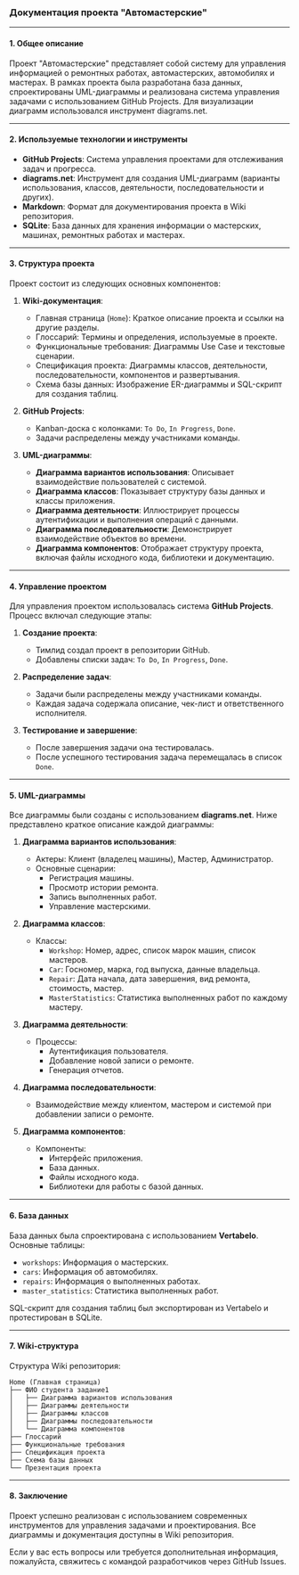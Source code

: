 ### **Документация проекта "Автомастерские"**

---

#### **1. Общее описание**
Проект "Автомастерские" представляет собой систему для управления информацией о ремонтных работах, автомастерских, автомобилях и мастерах. В рамках проекта была разработана база данных, спроектированы UML-диаграммы и реализована система управления задачами с использованием GitHub Projects. Для визуализации диаграмм использовался инструмент diagrams.net.

---

#### **2. Используемые технологии и инструменты**
- **GitHub Projects**: Система управления проектами для отслеживания задач и прогресса.
- **diagrams.net**: Инструмент для создания UML-диаграмм (варианты использования, классов, деятельности, последовательности и других).
- **Markdown**: Формат для документирования проекта в Wiki репозитория.
- **SQLite**: База данных для хранения информации о мастерских, машинах, ремонтных работах и мастерах.

---

#### **3. Структура проекта**
Проект состоит из следующих основных компонентов:

1. **Wiki-документация**:
   - Главная страница (`Home`): Краткое описание проекта и ссылки на другие разделы.
   - Глоссарий: Термины и определения, используемые в проекте.
   - Функциональные требования: Диаграммы Use Case и текстовые сценарии.
   - Спецификация проекта: Диаграммы классов, деятельности, последовательности, компонентов и развертывания.
   - Схема базы данных: Изображение ER-диаграммы и SQL-скрипт для создания таблиц.

2. **GitHub Projects**:
   - Kanban-доска с колонками: `To Do`, `In Progress`, `Done`.
   - Задачи распределены между участниками команды.

3. **UML-диаграммы**:
   - **Диаграмма вариантов использования**: Описывает взаимодействие пользователей с системой.
   - **Диаграмма классов**: Показывает структуру базы данных и классы приложения.
   - **Диаграмма деятельности**: Иллюстрирует процессы аутентификации и выполнения операций с данными.
   - **Диаграмма последовательности**: Демонстрирует взаимодействие объектов во времени.
   - **Диаграмма компонентов**: Отображает структуру проекта, включая файлы исходного кода, библиотеки и документацию.

---

#### **4. Управление проектом**
Для управления проектом использовалась система **GitHub Projects**. Процесс включал следующие этапы:

1. **Создание проекта**:
   - Тимлид создал проект в репозитории GitHub.
   - Добавлены списки задач: `To Do`, `In Progress`, `Done`.

2. **Распределение задач**:
   - Задачи были распределены между участниками команды.
   - Каждая задача содержала описание, чек-лист и ответственного исполнителя.

3. **Тестирование и завершение**:
   - После завершения задачи она тестировалась.
   - После успешного тестирования задача перемещалась в список `Done`.

---

#### **5. UML-диаграммы**
Все диаграммы были созданы с использованием **diagrams.net**. Ниже представлено краткое описание каждой диаграммы:

1. **Диаграмма вариантов использования**:
   - Актеры: Клиент (владелец машины), Мастер, Администратор.
   - Основные сценарии:
     - Регистрация машины.
     - Просмотр истории ремонта.
     - Запись выполненных работ.
     - Управление мастерскими.

2. **Диаграмма классов**:
   - Классы:
     - `Workshop`: Номер, адрес, список марок машин, список мастеров.
     - `Car`: Госномер, марка, год выпуска, данные владельца.
     - `Repair`: Дата начала, дата завершения, вид ремонта, стоимость, мастер.
     - `MasterStatistics`: Статистика выполненных работ по каждому мастеру.

3. **Диаграмма деятельности**:
   - Процессы:
     - Аутентификация пользователя.
     - Добавление новой записи о ремонте.
     - Генерация отчетов.

4. **Диаграмма последовательности**:
   - Взаимодействие между клиентом, мастером и системой при добавлении записи о ремонте.

5. **Диаграмма компонентов**:
   - Компоненты:
     - Интерфейс приложения.
     - База данных.
     - Файлы исходного кода.
     - Библиотеки для работы с базой данных.

---

#### **6. База данных**
База данных была спроектирована с использованием **Vertabelo**. Основные таблицы:
- `workshops`: Информация о мастерских.
- `cars`: Информация об автомобилях.
- `repairs`: Информация о выполненных работах.
- `master_statistics`: Статистика выполненных работ.

SQL-скрипт для создания таблиц был экспортирован из Vertabelo и протестирован в SQLite.

---

#### **7. Wiki-структура**
Структура Wiki репозитория:

```
Home (Главная страница)
├── ФИО студента задание1
│   ├── Диаграмма вариантов использования
│   ├── Диаграммы деятельности
│   ├── Диаграммы классов
│   ├── Диаграммы последовательности
│   └── Диаграмма компонентов
├── Глоссарий
├── Функциональные требования
├── Спецификация проекта
├── Схема базы данных
└── Презентация проекта
```

---

#### **8. Заключение**
Проект успешно реализован с использованием современных инструментов для управления задачами и проектирования. Все диаграммы и документация доступны в Wiki репозитория. 

Если у вас есть вопросы или требуется дополнительная информация, пожалуйста, свяжитесь с командой разработчиков через GitHub Issues.
